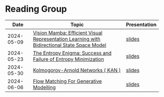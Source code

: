 # Reading Group

| Date        | Topic       | Presentation|
|-------------|-------------|-------------|
| 2024-05-09     | [Vision Mamba: Efficient Visual Representation Learning with Bidirectional State Space Model][1] | [slides][2] |
| 2024-05-23     | [The Entropy Enigma: Success and Failure of Entropy Minimization][3]  | [slides][4]       |
| 2024-05-30     | [Kolmogorov-Arnold Networks ( KAN )][5]  | [slides][6]       |
| 2024-06-06     | [Flow Matching For Generative Modelling][7]  | [slides][8]       |

[1]: https://arxiv.org/abs/2401.09417
[2]: https://github.com/siyi-wind/BioMedIA-ReadingGroup/blob/main/slides/2024-05-09-VisionMamba.pptx
[3]: https://arxiv.org/abs/2405.05012
[4]: https://docs.google.com/presentation/d/1xfnOV2OU2EPJ-tkI-JCd6538qWDLHXIokohz4zXd-BI/edit#slide=id.g2decd66459c_0_949
[5]: https://arxiv.org/abs/2404.19756
[6]: https://github.com/siyi-wind/BioMedIA-ReadingGroup/blob/main/slides/2024-05-30-KAN.pptx
[7]: https://arxiv.org/abs/2210.02747
[8]: https://github.com/siyi-wind/BioMedIA-ReadingGroup/blob/main/slides/2024-06-06-Flow-Matching.pdf